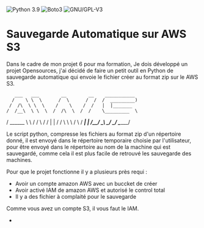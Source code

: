 ![Python 3.9](https://img.shields.io/badge/python-3.9%2B-green)
![Boto3](https://img.shields.io/badge/boto3-AWS_S3-yellow)
![GNU/GPL-V3](https://img.shields.io/badge/GNU-GPLv3-blue)

# Sauvegarde Automatique sur AWS S3

Dans le cadre de mon projet 6 pour ma formation, Je dois développé un projet Opensources, j'ai décidé de faire un petit outil en Python de sauvegarde automatique qui envoie le fichier créer au format zip sur le AWS S3.


       ___   ___        __        __    ___________
      /    \ \  \      /  \      /  /  /  _________)
     /  /\  \ \  \    /    \    /  /   |  |_______   
    /  /__\  \ \  \  /  /\  \  /  /    \_________  \
   /  ______  \ \  \/  /  \  \/  /               |  |
  /  /      \  \ \    /    \    /      __________|  |
 /__/        \__\ \__/      \__/       \___________/

Le script python, compresse les fichiers au format zip d'un répertoire donné, il est envoyé dans le répertoire temporaire choisie par l'utilisateur, pour être envoyé dans le répertoire au nom de la machine qui est sauvegardé, comme cela il est plus facile de retrouvé les sauvegarde des machines.

Pour que le projet fonctionne il y a plusieurs près requi :

  - Avoir un compte amazon AWS avec un buccket de créer
  - Avoir activé IAM de amazon AWS et autorisé le control total
  - Il y a des fichier à complaité pour le sauvegarde

Comme vous avez un compte S3, il vous faut le IAM.

  - 
